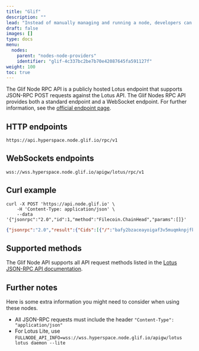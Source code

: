 ```yaml
---
title: "Glif"
description: ""
lead: "Instead of manually managing and running a node, developers can use third-party node providers like Glif to execute transactions."
draft: false
images: []
type: docs
menu:
  nodes:
    parent: "nodes-node-providers"
    identifier: "glif-4c337bc2be7b70e42087645fa591127f"
weight: 100
toc: true
---
```


The Glif Node RPC API is a publicly hosted Lotus endpoint that supports JSON-RPC POST requests against the Lotus API. The Glif Nodes RPC API provides both a standard endpoint and a WebSocket endpoint. For further information, see the [official endpoint page](https://api.hyperspace.node.glif.io/rpc/v1).

## HTTP endpoints

```plaintext
https://api.hyperspace.node.glif.io/rpc/v1
```

## WebSockets endpoints

```plaintext
wss://wss.hyperspace.node.glif.io/apigw/lotus/rpc/v1
```

## Curl example

```shell
curl -X POST 'https://api.node.glif.io' \
    -H 'Content-Type: application/json' \
    --data '{"jsonrpc":"2.0","id":1,"method":"Filecoin.ChainHead","params":[]}'
```

```json
{"jsonrpc":"2.0","result":{"Cids":[{"/":"bafy2bzaceayoigaf3v5muqmknpjfkguse43jp4t2zxhpmykhqynqhkdgpgybc"},{"/":"bafy2bzacecnrtzlhn6h75gm7tozhzuw77plvdhniwzfj7wgmyuju6wn573h22"},{"/":"bafy2bzacecygiaxfsqv7ecb2gvodzh74eret3pchwe5e4j5a3mzlwasvndi6i"},{"/":"bafy2bzacebe477tdmijfse4je2g63gnnkdgzj3ftq6zbygd7toszkrsjts6uu"},{"/":"bafy2bzacedoe6hcxy2cgqzbg4p7qolbd5imbjpjnz2tj4n7o3kw2md4uv2ttq"},{"/":"bafy2bzacec7wbqvskwvolireljmufszdu5nk37yyg4qtxgnrwbyipgoenmhc6"},{"/":"bafy2bzaceahxdiauteywlbjnwj3ntr72qcbamtq3nbvjzyn5wruithpyqyxbm"}],"Blocks":[{"Miner":"f0693008","Ticket":{"VRFProof":"uLR0LHfNBAfQzyYUVBiIEXzyblPv3yPIEsJQGTpaAvO1ZriPZ7wC2IFpw7mrz1RvDQEfsgRXGxb6APTRvrPiFEAe35RFNLKC9SYb64PNcDYwGY4de5LdlHfyUv+Ovwg5"}...
```

## Supported methods

The Glif Node API supports all API request methods listed in the [Lotus JSON-RPC API documentation](https://lotus.filecoin.io/developers/apis/json-rpc/).

## Further notes

Here is some extra information you might need to consider when using these nodes.

- All JSON-RPC requests must include the header `"Content-Type": "application/json"`
- For Lotus Lite, use `FULLNODE_API_INFO=wss://wss.hyperspace.node.glif.io/apigw/lotus lotus daemon --lite`
